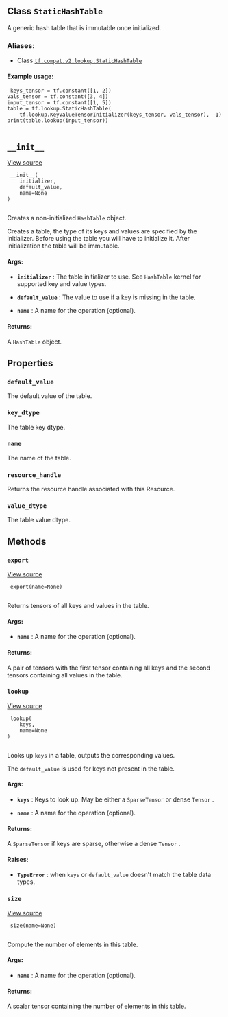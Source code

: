 

## Class  `StaticHashTable` 
A generic hash table that is immutable once initialized.



### Aliases:

- Class [ `tf.compat.v2.lookup.StaticHashTable` ](/api_docs/python/tf/lookup/StaticHashTable)



#### Example usage:


```
 keys_tensor = tf.constant([1, 2])
vals_tensor = tf.constant([3, 4])
input_tensor = tf.constant([1, 5])
table = tf.lookup.StaticHashTable(
    tf.lookup.KeyValueTensorInitializer(keys_tensor, vals_tensor), -1)
print(table.lookup(input_tensor))
 
```



##  `__init__` 
[View source](https://github.com/tensorflow/tensorflow/blob/r2.0/tensorflow/python/ops/lookup_ops.py#L262-L291)



```
 __init__(
    initializer,
    default_value,
    name=None
)
 
```

Creates a non-initialized  `HashTable`  object.

Creates a table, the type of its keys and values are specified by the
initializer.
Before using the table you will have to initialize it. After initialization
the table will be immutable.



#### Args:

- **`initializer`** : The table initializer to use. See  `HashTable`  kernel for
supported key and value types.

- **`default_value`** : The value to use if a key is missing in the table.

- **`name`** : A name for the operation (optional).



#### Returns:
A  `HashTable`  object.



## Properties


###  `default_value` 
The default value of the table.



###  `key_dtype` 
The table key dtype.



###  `name` 
The name of the table.



###  `resource_handle` 
Returns the resource handle associated with this Resource.



###  `value_dtype` 
The table value dtype.



## Methods


###  `export` 
[View source](https://github.com/tensorflow/tensorflow/blob/r2.0/tensorflow/python/ops/lookup_ops.py#L309-L325)



```
 export(name=None)
 
```

Returns tensors of all keys and values in the table.



#### Args:

- **`name`** : A name for the operation (optional).



#### Returns:
A pair of tensors with the first tensor containing all keys and the
  second tensors containing all values in the table.



###  `lookup` 
[View source](https://github.com/tensorflow/tensorflow/blob/r2.0/tensorflow/python/ops/lookup_ops.py#L201-L236)



```
 lookup(
    keys,
    name=None
)
 
```

Looks up  `keys`  in a table, outputs the corresponding values.

The  `default_value`  is used for keys not present in the table.



#### Args:

- **`keys`** : Keys to look up. May be either a  `SparseTensor`  or dense  `Tensor` .

- **`name`** : A name for the operation (optional).



#### Returns:
A  `SparseTensor`  if keys are sparse, otherwise a dense  `Tensor` .



#### Raises:

- **`TypeError`** : when  `keys`  or  `default_value`  doesn't match the table data
types.



###  `size` 
[View source](https://github.com/tensorflow/tensorflow/blob/r2.0/tensorflow/python/ops/lookup_ops.py#L189-L199)



```
 size(name=None)
 
```

Compute the number of elements in this table.



#### Args:

- **`name`** : A name for the operation (optional).



#### Returns:
A scalar tensor containing the number of elements in this table.

